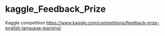 # kaggle_Feedback_Prize
Kaggle competition https://www.kaggle.com/competitions/feedback-prize-english-language-learning/
